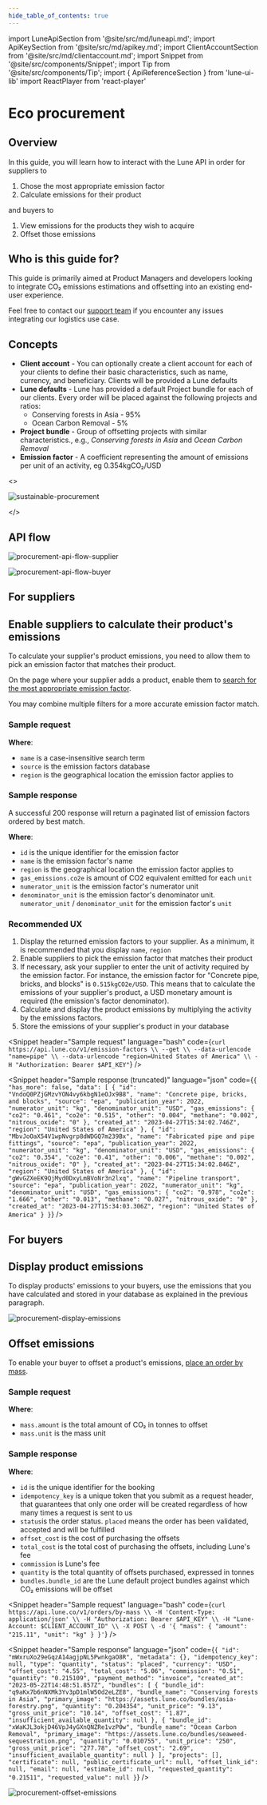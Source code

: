 ```yaml
---
hide_table_of_contents: true
---
```


import LuneApiSection from '@site/src/md/luneapi.md';
import ApiKeySection from '@site/src/md/apikey.md';
import ClientAccountSection from '@site/src/md/clientaccount.md';
import Snippet  from '@site/src/components/Snippet';
import Tip from '@site/src/components/Tip';
import { ApiReferenceSection } from 'lune-ui-lib'
import ReactPlayer from 'react-player'

# Eco procurement

<div className="sections">

<ApiReferenceSection>
<div className="paragraphSections">

<div>

<LuneApiSection />

</div>
<div>

## Overview

In this guide, you will learn how to interact with the Lune API in order for suppliers to
1. Chose the most appropriate emission factor
2. Calculate emissions for their product

and buyers to
1. View emissions for the products they wish to acquire
2. Offset those emissions

</div>
<div>

## Who is this guide for?

This guide is primarily aimed at Product Managers and developers looking
to integrate CO₂ emissions estimations and offsetting into an existing end-user experience.

Feel free to contact our [support team](mailto:support@lune.com) if you encounter any issues integrating our logistics use case.

</div>
<div>

## Concepts

- **Client account** - You can optionally create a client account for each of your clients to define their basic characteristics, such as name, currency, and beneficiary.  Clients will be provided a Lune defaults
- **Lune defaults** - Lune has provided a default Project bundle for each of our clients.  Every order will be placed against the following projects and ratios:
  - Conserving forests in Asia - 95%
  - Ocean Carbon Removal - 5%
- **Project bundle** - Group of offsetting projects with similar characteristics., e.g., _Conserving forests in Asia_ and _Ocean Carbon Removal_
- **Emission factor** - A coefficient representing the amount of emissions per unit of an activity, eg 0.354kgCO&#8322;/USD

</div>
</div>

<>

![sustainable-procurement](/img/sustainable-procurement.png)

</>

</ApiReferenceSection>

<ApiKeySection />

<div>

## API flow

![procurement-api-flow-supplier](/img/procurement-apiflow-supplier.png)

![procurement-api-flow-buyer](/img/procurement-apiflow-buyer.png)

</div>

## For suppliers

<ApiReferenceSection>

<div className="paragraphSections">

<div>

## Enable suppliers to calculate their product's emissions

To calculate your supplier's product emissions, you need to allow them to pick an emission factor that matches their product.

On the page where your supplier adds a product, enable them to [search for the most appropriate emission factor](/resources/emission-factors/list-emission-factors/).

You may combine multiple filters for a more accurate emission factor match.

<div>
</div>

### Sample request

**Where**:

- `name` is a case-insensitive search term
- `source` is the emission factors database
- `region` is the geographical location the emission factor applies to

</div>
<div>

### Sample response

A successful 200 response will return a paginated list of emission factors ordered by best match.

**Where**:

- `id` is the unique identifier for the emission factor
- `name` is the emission factor's name
- `region` is the geographical location the emission factor applies to
- `gas_emissions.co2e` is amount of CO2 equivalent emitted for each `unit`
- `numerator_unit` is the emission factor's numerator unit
- `denominator_unit` is the emission factor's denominator unit. `numerator_unit` / `denominator_unit` for the emission factor's `unit`


</div>

<div>

### Recommended UX

1. Display the returned emission factors to your supplier.  As a minimum, it is recommended that you display `name`, `region`
2. Enable suppliers to pick the emission factor that matches their product
3. If necessary, ask your supplier to enter the unit of activity required by the emission factor.  For instance, the emission factor for "Concrete pipe, bricks, and blocks" is `0.515kgCO2e/USD`.  This means that to calculate the emissions of your supplier's product, a USD monetary amount is required (the emission's factor denominator).
4. Calculate and display the product emissions by multiplying the activity by the emissions factors.
5. Store the emissions of your supplier's product in your database

</div>

</div>

<div className="miniSections overflow-hidden">

<Snippet
    header="Sample request"
    language="bash"
    code={`curl https://api.lune.co/v1/emission-factors \\
  --get \\
  --data-urlencode "name=pipe" \\
  --data-urlencode "region=United States of America" \\
  -H "Authorization: Bearer $API_KEY"`} />


<Snippet
    header="Sample response (truncated)"
    language="json"
    code={`{
  "has_more": false,
  "data": [
    {
      "id": "VndoQ0PZjGMzvYON4vy6kbgN1eOJx9B8",
      "name": "Concrete pipe, bricks, and blocks",
      "source": "epa",
      "publication_year": 2022,
      "numerator_unit": "kg",
      "denominator_unit": "USD",
      "gas_emissions": {
        "co2": "0.461",
        "co2e": "0.515",
        "other": "0.004",
        "methane": "0.002",
        "nitrous_oxide": "0"
      },
      "created_at": "2023-04-27T15:34:02.746Z",
      "region": "United States of America"
    },
    {
      "id": "MbvJoOaX54V1wpNvgrp8dWDGQ7m239Bx",
      "name": "Fabricated pipe and pipe fittings",
      "source": "epa",
      "publication_year": 2022,
      "numerator_unit": "kg",
      "denominator_unit": "USD",
      "gas_emissions": {
        "co2": "0.354",
        "co2e": "0.41",
        "other": "0.006",
        "methane": "0.002",
        "nitrous_oxide": "0"
      },
      "created_at": "2023-04-27T15:34:02.846Z",
      "region": "United States of America"
    },
    {
      "id": "gWvGZXeEK9QjMyd0DxyLmBVoNr3n2lxq",
      "name": "Pipeline transport",
      "source": "epa",
      "publication_year": 2022,
      "numerator_unit": "kg",
      "denominator_unit": "USD",
      "gas_emissions": {
        "co2": "0.978",
        "co2e": "1.666",
        "other": "0.013",
        "methane": "0.027",
        "nitrous_oxide": "0"
      },
      "created_at": "2023-04-27T15:34:03.306Z",
      "region": "United States of America"
    }
  }`} />

<div className="react-player-procurement-supplier-wrapper">
<ReactPlayer loop className="react-player"playing muted url='/videos/procurement-supplier.mp4' width="100%" height="100%" />
</div>

</div>

</ApiReferenceSection>

## For buyers

<ApiReferenceSection>

<div className="paragraphSections">

<div>

## Display product emissions

To display products' emissions to your buyers, use the emissions that you have calculated and stored in your database as explained in the previous paragraph.

</div>
</div>

<div className="miniSections">

![procurement-display-emissions](/img/procurement-display-emissions.png)

</div>
</ApiReferenceSection>

<ClientAccountSection />

<ApiReferenceSection>

<div className="paragraphSections">

<div>

## Offset emissions

To enable your buyer to offset a product's emissions, [place an order by mass](/resources/orders/create-order-by-mass).


</div>
<div>

### Sample request

**Where**:

- `mass.amount` is the total amount of CO₂ in tonnes to offset
- `mass.unit` is the mass unit

</div>
<div>

### Sample response

**Where**:

- `id` is the unique identifier for the booking
- `idempotency_key` is a unique token that you submit as a request header, that guarantees that only one order will be created regardless of how many times a request is sent to us
- `status`is the order status.  `placed` means the order has been validated, accepted and will be fulfilled
- `offset_cost` is the cost of purchasing the offsets
- `total_cost` is the total cost of purchasing the offsets, including Lune's fee
- `commission` is Lune's fee
- `quantity` is the total quantity of offsets purchased, expressed in tonnes
- `bundles.bundle_id` are the Lune default project bundles against which CO₂ emissions will be offset

</div>
</div>

<div className="miniSections">

<Snippet
    header="Sample request"
    language="bash"
    code={`curl https://api.lune.co/v1/orders/by-mass \\
  -H 'Content-Type: application/json' \\
  -H "Authorization: Bearer $API_KEY" \\
  -H "Lune-Account: $CLIENT_ACCOUNT_ID" \\
  -X POST \
  -d '{
  "mass": {
    "amount": "215.11",
    "unit": "kg"
  }
}'`} />

<Snippet
    header="Sample response"
    language="json"
    code={`{
  "id": "mWxruXo29eGqzA14agjpNL5PwnkgaO8R",
  "metadata": {},
  "idempotency_key": null,
  "type": "quantity",
  "status": "placed",
  "currency": "USD",
  "offset_cost": "4.55",
  "total_cost": "5.06",
  "commission": "0.51",
  "quantity": "0.215109",
  "payment_method": "invoice",
  "created_at": "2023-05-22T14:48:51.857Z",
  "bundles": [
    {
      "bundle_id": "q9aKx7b6nNXMk3Yv3pD1mlW5Od2eLZE8",
      "bundle_name": "Conserving forests in Asia",
      "primary_image": "https://assets.lune.co/bundles/asia-forestry.png",
      "quantity": "0.204354",
      "unit_price": "9.13",
      "gross_unit_price": "10.14",
      "offset_cost": "1.87",
      "insufficient_available_quantity": null
    },
    {
      "bundle_id": "xWaKJL3okjD46VpJ4yGXnQNZRe1vzP0w",
      "bundle_name": "Ocean Carbon Removal",
      "primary_image": "https://assets.lune.co/bundles/seaweed-sequestration.png",
      "quantity": "0.010755",
      "unit_price": "250",
      "gross_unit_price": "277.78",
      "offset_cost": "2.69",
      "insufficient_available_quantity": null
    }
  ],
  "projects": [],
  "certificate": null,
  "public_certificate_url": null,
  "offset_link_id": null,
  "email": null,
  "estimate_id": null,
  "requested_quantity": "0.21511",
  "requested_value": null
}`} />

![procurement-offset-emissions](/img/procurement-offset-emissions.png)

</div>

</ApiReferenceSection>

</div>
